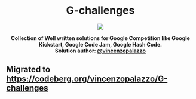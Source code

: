 <div align="center">
  <h1>G-challenges</h1>

  <img src="https://storage.googleapis.com/gweb-uniblog-publish-prod/original_images/Competitions_Banner_2880_x_1200px_1.1.png" />

  <p>
    <strong>Collection of Well written solutions for Google Competition like Google Kickstart, Google Code Jam, Google Hash Code.
        <br/> Solution author:
        <a href="https://github.com/vincenzopalazzo">@vincenzopalazzo</a>
    </strong>
  </p>
</div>


## Migrated to https://codeberg.org/vincenzopalazzo/G-challenges
